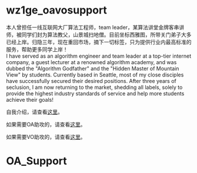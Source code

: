 # wz1ge_oavosupport
本人曾担任一线互联网大厂算法工程师，team leader，某算法讲堂金牌客串讲师，被同学们封为算法教父，山景城扫地僧。目前坐标西雅图，所带关门弟子大多已经上岸。归隐三年，现在重回市场，摘下一切标签，只为提供行业内最高标准的服务，帮助更多同学上岸！  
I have served as an algorithm engineer and team leader at a top-tier internet company, a guest lecturer at a renowned algorithm academy, and was dubbed the "Algorithm Godfather" and the "Hidden Master of Mountain View" by students. Currently based in Seattle, most of my close disciples have successfully secured their desired positions. After three years of seclusion, I am now returning to the market, shedding all labels, solely to provide the highest industry standards of service and help more students achieve their goals!

自我介绍，请查看[这里](https://github.com/Jaywxy/wz1ge_oavosupport/blob/main/Introduce%20_myself.md)。

如果需要OA助攻的，请查看[这里](https://github.com/Jaywxy/wz1ge_oavosupport/blob/main/OA_Support.md)。

如果需要VO助攻的，请查看[这里](https://github.com/Jaywxy/comeback_oavosupport/tree/main/VO_assessment/readme.md)。
# OA_Support
